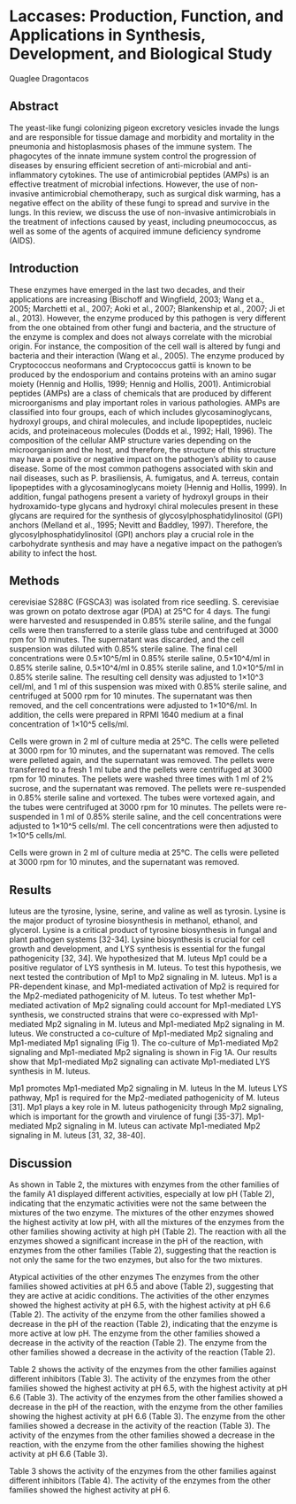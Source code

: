 # Laccases: Production, Function, and Applications in Synthesis, Development, and Biological Study
Quaglee Dragontacos


## Abstract
The yeast-like fungi colonizing pigeon excretory vesicles invade the lungs and are responsible for tissue damage and morbidity and mortality in the pneumonia and histoplasmosis phases of the immune system. The phagocytes of the innate immune system control the progression of diseases by ensuring efficient secretion of anti-microbial and anti-inflammatory cytokines. The use of antimicrobial peptides (AMPs) is an effective treatment of microbial infections. However, the use of non-invasive antimicrobial chemotherapy, such as surgical disk warming, has a negative effect on the ability of these fungi to spread and survive in the lungs. In this review, we discuss the use of non-invasive antimicrobials in the treatment of infections caused by yeast, including pneumococcus, as well as some of the agents of acquired immune deficiency syndrome (AIDS).


## Introduction
These enzymes have emerged in the last two decades, and their applications are increasing (Bischoff and Wingfield, 2003; Wang et a., 2005; Marchetti et al., 2007; Aoki et al., 2007; Blankenship et al., 2007; Ji et al., 2013). However, the enzyme produced by this pathogen is very different from the one obtained from other fungi and bacteria, and the structure of the enzyme is complex and does not always correlate with the microbial origin. For instance, the composition of the cell wall is altered by fungi and bacteria and their interaction (Wang et al., 2005). The enzyme produced by Cryptococcus neoformans and Cryptococcus gattii is known to be produced by the endosporium and contains proteins with an amino sugar moiety (Hennig and Hollis, 1999; Hennig and Hollis, 2001). Antimicrobial peptides (AMPs) are a class of chemicals that are produced by different microorganisms and play important roles in various pathologies. AMPs are classified into four groups, each of which includes glycosaminoglycans, hydroxyl groups, and chiral molecules, and include lipopeptides, nucleic acids, and proteinaceous molecules (Dodds et al., 1992; Hall, 1996). The composition of the cellular AMP structure varies depending on the microorganism and the host, and therefore, the structure of this structure may have a positive or negative impact on the pathogen’s ability to cause disease. Some of the most common pathogens associated with skin and nail diseases, such as P. brasiliensis, A. fumigatus, and A. terreus, contain lipopeptides with a glycosaminoglycans moiety (Hennig and Hollis, 1999). In addition, fungal pathogens present a variety of hydroxyl groups in their hydroxamido-type glycans and hydroxyl chiral molecules present in these glycans are required for the synthesis of glycosylphosphatidylinositol (GPI) anchors (Melland et al., 1995; Nevitt and Baddley, 1997). Therefore, the glycosylphosphatidylinositol (GPI) anchors play a crucial role in the carbohydrate synthesis and may have a negative impact on the pathogen’s ability to infect the host.


## Methods
cerevisiae S288C (FGSCA3) was isolated from rice seedling. S. cerevisiae was grown on potato dextrose agar (PDA) at 25°C for 4 days. The fungi were harvested and resuspended in 0.85% sterile saline, and the fungal cells were then transferred to a sterile glass tube and centrifuged at 3000 rpm for 10 minutes. The supernatant was discarded, and the cell suspension was diluted with 0.85% sterile saline. The final cell concentrations were 0.5×10^5/ml in 0.85% sterile saline, 0.5×10^4/ml in 0.85% sterile saline, 0.5×10^4/ml in 0.85% sterile saline, and 1.0×10^5/ml in 0.85% sterile saline. The resulting cell density was adjusted to 1×10^3 cell/ml, and 1 ml of this suspension was mixed with 0.85% sterile saline, and centrifuged at 5000 rpm for 10 minutes. The supernatant was then removed, and the cell concentrations were adjusted to 1×10^6/ml. In addition, the cells were prepared in RPMI 1640 medium at a final concentration of 1×10^5 cells/ml.

Cells were grown in 2 ml of culture media at 25°C. The cells were pelleted at 3000 rpm for 10 minutes, and the supernatant was removed. The cells were pelleted again, and the supernatant was removed. The pellets were transferred to a fresh 1 ml tube and the pellets were centrifuged at 3000 rpm for 10 minutes. The pellets were washed three times with 1 ml of 2% sucrose, and the supernatant was removed. The pellets were re-suspended in 0.85% sterile saline and vortexed. The tubes were vortexed again, and the tubes were centrifuged at 3000 rpm for 10 minutes. The pellets were re-suspended in 1 ml of 0.85% sterile saline, and the cell concentrations were adjusted to 1×10^5 cells/ml. The cell concentrations were then adjusted to 1×10^5 cells/ml.

Cells were grown in 2 ml of culture media at 25°C. The cells were pelleted at 3000 rpm for 10 minutes, and the supernatant was removed.


## Results
luteus are the tyrosine, lysine, serine, and valine as well as tyrosin. Lysine is the major product of tyrosine biosynthesis in methanol, ethanol, and glycerol. Lysine is a critical product of tyrosine biosynthesis in fungal and plant pathogen systems [32-34]. Lysine biosynthesis is crucial for cell growth and development, and LYS synthesis is essential for the fungal pathogenicity [32, 34]. We hypothesized that M. luteus Mp1 could be a positive regulator of LYS synthesis in M. luteus. To test this hypothesis, we next tested the contribution of Mp1 to Mp2 signaling in M. luteus. Mp1 is a PR-dependent kinase, and Mp1-mediated activation of Mp2 is required for the Mp2-mediated pathogenicity of M. luteus. To test whether Mp1-mediated activation of Mp2 signaling could account for Mp1-mediated LYS synthesis, we constructed strains that were co-expressed with Mp1-mediated Mp2 signaling in M. luteus and Mp1-mediated Mp2 signaling in M. luteus. We constructed a co-culture of Mp1-mediated Mp2 signaling and Mp1-mediated Mp1 signaling (Fig 1). The co-culture of Mp1-mediated Mp2 signaling and Mp1-mediated Mp2 signaling is shown in Fig 1A. Our results show that Mp1-mediated Mp2 signaling can activate Mp1-mediated LYS synthesis in M. luteus.

Mp1 promotes Mp1-mediated Mp2 signaling in M. luteus
In the M. luteus LYS pathway, Mp1 is required for the Mp2-mediated pathogenicity of M. luteus [31]. Mp1 plays a key role in M. luteus pathogenicity through Mp2 signaling, which is important for the growth and virulence of fungi [35-37]. Mp1-mediated Mp2 signaling in M. luteus can activate Mp1-mediated Mp2 signaling in M. luteus [31, 32, 38-40].


## Discussion
As shown in Table 2, the mixtures with enzymes from the other families of the family A1 displayed different activities, especially at low pH (Table 2), indicating that the enzymatic activities were not the same between the mixtures of the two enzyme. The mixtures of the other enzymes showed the highest activity at low pH, with all the mixtures of the enzymes from the other families showing activity at high pH (Table 2). The reaction with all the enzymes showed a significant increase in the pH of the reaction, with enzymes from the other families (Table 2), suggesting that the reaction is not only the same for the two enzymes, but also for the two mixtures.

Atypical activities of the other enzymes
The enzymes from the other families showed activities at pH 6.5 and above (Table 2), suggesting that they are active at acidic conditions. The activities of the other enzymes showed the highest activity at pH 6.5, with the highest activity at pH 6.6 (Table 2). The activity of the enzyme from the other families showed a decrease in the pH of the reaction (Table 2), indicating that the enzyme is more active at low pH. The enzyme from the other families showed a decrease in the activity of the reaction (Table 2). The enzyme from the other families showed a decrease in the activity of the reaction (Table 2).

Table 2 shows the activity of the enzymes from the other families against different inhibitors (Table 3). The activity of the enzymes from the other families showed the highest activity at pH 6.5, with the highest activity at pH 6.6 (Table 3). The activity of the enzymes from the other families showed a decrease in the pH of the reaction, with the enzyme from the other families showing the highest activity at pH 6.6 (Table 3). The enzyme from the other families showed a decrease in the activity of the reaction (Table 3). The activity of the enzymes from the other families showed a decrease in the reaction, with the enzyme from the other families showing the highest activity at pH 6.6 (Table 3).

Table 3 shows the activity of the enzymes from the other families against different inhibitors (Table 4). The activity of the enzymes from the other families showed the highest activity at pH 6.
